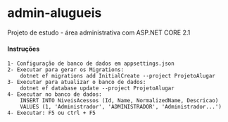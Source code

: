 # admin-alugueis

Projeto de estudo - área administrativa com ASP.NET CORE 2.1

#### Instruções
    1- Configuração de banco de dados em appsettings.json
    2- Executar para gerar os Migrations: 
        dotnet ef migrations add InitialCreate --project ProjetoAlugar
    3- Executar para atualizar o banco de dados:
        dotnet ef database update --project ProjetoAlugar
    4- Executar no banco de dados: 
        INSERT INTO NiveisAcessos (Id, Name, NormalizedName, Descricao) 
        VALUES (1, 'Administrador', 'ADMINISTRADOR', 'Administrador...')
    4- Executar: F5 ou ctrl + F5
